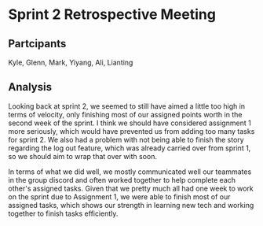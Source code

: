 # Sprint 2 Retrospective Meeting

## Partcipants

Kyle, Glenn, Mark, Yiyang, Ali, Lianting

## Analysis

Looking back at sprint 2, we seemed to still have aimed a little too high in terms of velocity, only finishing most of our assigned points worth in the second week of the sprint. I think we should have considered assignment 1 more seriously, which would have prevented us from adding too many tasks for sprint 2. We also had a problem with not being able to finish the story regarding the log out feature, which was already carried over from sprint 1, so we should aim to wrap that over with soon.

In terms of what we did well, we mostly communicated well our teammates in the group discord and often worked together to help complete each other's assigned tasks. Given that we pretty much all had one week to work on the sprint due to Assignment 1, we were able to finish most of our assigned tasks, which shows our strength in learning new tech and working together to finish tasks efficiently.
